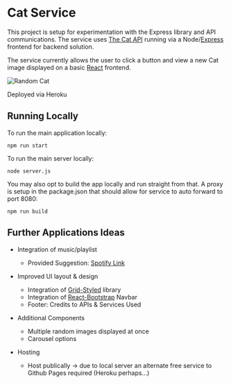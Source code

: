 # Cat Service

This project is setup for experimentation with the Express library and API communications.
The service uses [The Cat API](http://thecatapi.com/) running via a Node/[Express](https://expressjs.com/) frontend for backend solution.

The service currently allows the user to click a button and view a new Cat image displayed on a basic [React](https://reactjs.org/) frontend.

![Random Cat](https://images.pexels.com/photos/20787/pexels-photo.jpg?auto=compress&cs=tinysrgb&h=350)

Deployed via Heroku

## Running Locally

To run the main application locally:

```
npm run start
```

To run the main server locally:

```
node server.js
```

You may also opt to build the app locally and run straight from that. A proxy is setup in the package.json that should allow for service to auto forward to port 8080:

```
npm run build
```

## Further Applications Ideas

* Integration of music/playlist

  * Provided Suggestion: [Spotify Link](https://open.spotify.com/user/scott04069419/playlist/721IDYz5WqovHi4ozx1v36)

* Improved UI layout & design

  * Integration of [Grid-Styled](https://github.com/jxnblk/grid-styled) library
  * Integration of [React-Bootstrap](https://react-bootstrap.github.io/components/navbar/) Navbar
  * Footer: Credits to APIs & Services Used

* Additional Components

  * Multiple random images displayed at once
  * Carousel options

* Hosting
  * Host publically -> due to local server an alternate free service to Github Pages required (Heroku perhaps...)
